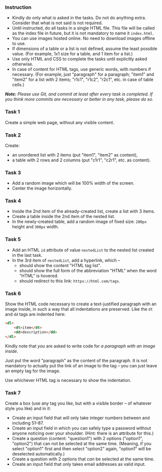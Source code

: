 ### Instruction

- Kindly do only what is asked in the tasks. Do not do anything extra. Consider that what is not said is not required.
- Until instructed, do all tasks in a single HTML file. This file will be called as the index file in future, but it is not mandatory to name it `index.html`.
- You can use images hosted online. No need to download images offline to use.
- If dimensions of a table or a list is not defined, assume the least possible value. (For example, 1x1 size for a table, and 1 item for a list.)
- Use only HTML and CSS to complete the tasks until explicitly asked otherwise.
- In case of content for HTML tags, use generic words, with numbers if necessary. (For example, just "paragraph" for a paragraph; "item1" and "item2" for a list with 2 items; "r1c1", "r1c2", "r2c1", etc. in case of table cells.)

_**Note:** Please use Git, and commit at least after every task is completed. If you think more commits are necessary or better in any task, please do so._

### Task 1

Create a simple web page, without any visible content.

### Task 2

Create:

- an unordered list with 2 items (put "item1", "item2" as content), 
- a table with 2 rows and 2 columns (put "c1r1", "c2r1", etc. as content).

### Task 3

- Add a random image which will be 100% width of the screen.
- Center the image horizontally.

### Task 4

- Inside the 2nd item of the already-created list, create a list with 3 items.
- Create a table inside the 2nd item of the nested list.
- In the newly-created table, add a random image of fixed size: `200px` height and `300px` width.

### Task 5

- Add an HTML `id` attribute of value `nestedList` to the nested list created in the last task.
- In the 3rd item of `nestedList`, add a hyperlink, which –
  - should show the content "HTML tag list".
  - should show the full form of the abbreviation "HTML" when the word "HTML" is hovered.
  - should redirect to this link: `https://html.com/tags`.

### Task 6

Show the HTML code necessary to create a text-justified paragraph with an image inside, in such a way that all indentations are preserved. Like the `dt` and `dd` tags are indented here:
```HTML
<dl>
    <dt>item</dt>
    <dd>description</dd>
</dl>
```

Kindly note that _you_ are asked to write code for _a paragraph with an image inside_.

Just put the word "paragraph" as the content of the paragraph. It is not mandatory to actually put the link of an image to the tag – you can just leave an empty tag for the image.

Use whichever HTML tag is necessary to show the indentation.

### Task 7

Create a box (use any tag you like, but with a visible border – of whatever style you like) and in it:
- Create an input field that will only take integer numbers between and including 51–87.
- Create an input field in which you can safely type a password without anyone noticing over your shoulder. (Hint: there is an attribute for this.)
- Create a question (content: "question1") with 2 options ("option1", "option2") that can not be selected at the same time.
   (Meaning, if you select "option1" first and then select "option2" again, "option1" will be deselected automatically.)
- Create a question with 2 options that _can_ be selected at the same time.
- Create an input field that only takes email addresses as valid input.
